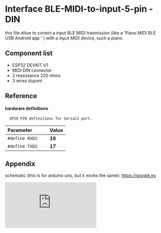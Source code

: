 
# Interface BLE-MIDI-to-input-5-pin -DIN

this file allow to conect a input BLE MIDI trasmission (like a 'Piano MIDI BLE USB Android app ' ) with a input MIDI device, such a piano.




## Component list
* ESP32 DEVKIT V1
* MIDI DIN connector
* 2 ressistance 220 ohms
* 3 wires dupont 

## Reference

#### hardware definitions

```http
  GPIO PIN definitions for Serial2 port.
```

| Parameter |      | Value                |
| :-------- | :------- | :------------------------- |
| `#define RXD2` | ` ` | **16** |
| `#define TXD2` | ` ` | **17** |
#### 


## Appendix

schematic (this is for arduino uno, but it works the same):
https://google.es

![alt text](https://github.com/joguit/ESP32-BLE-MIDI/edit/master/examples/05-Receive-and-send-to-5-pin-DIN/README.MD)

